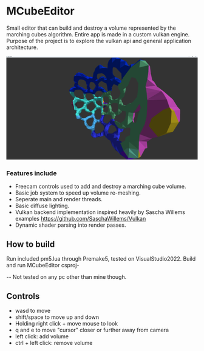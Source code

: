 # MCubeEditor

Small editor that can build and destroy a volume represented by the marching cubes algorithm. Entire app is made in a custom vulkan engine. Purpose of the project is to explore the vulkan api and general application architecture.

<img src="assets/screenshots/sphere_screenshot_3.png">

### Features include
- Freecam controls used to add and destroy a marching cube volume.
- Basic job system to speed up volume re-meshing.
- Seperate main and render threads.
- Basic diffuse lighting.
- Vulkan backend implementation inspired heavily by Sascha Willems examples https://github.com/SaschaWillems/Vulkan
- Dynamic shader parsing into render passes.

## How to build
Run included pm5.lua through Premake5, tested on VisualStudio2022.
Build and run MCubeEditor csproj-

-- Not tested on any pc other than mine though.

## Controls
- wasd to move
- shift/space to move up and down
- Holding right click + move mouse to look
- q and e to move "cursor" closer or further away from camera
- left click: add volume
- ctrl + left click: remove volume
